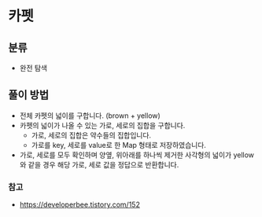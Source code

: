 # 카펫

## 분류
- 완전 탐색

## 풀이 방법
- 전체 카펫의 넓이를 구합니다. (brown + yellow)
- 카펫의 넓이가 나올 수 있는 가로, 세로의 집합을 구합니다.
	- 가로, 세로의 집합은 약수들의 집합입니다.
	- 가로를 key, 세로를 value로 한 Map 형태로 저장하였습니다.
- 가로, 세로를 모두 확인하며 양옆, 위아래를 하나씩 제거한 사각형의 넓이가 yellow와 같을 경우 해당 가로, 세로 값을 정답으로 반환합니다.

### 참고
- https://developerbee.tistory.com/152
